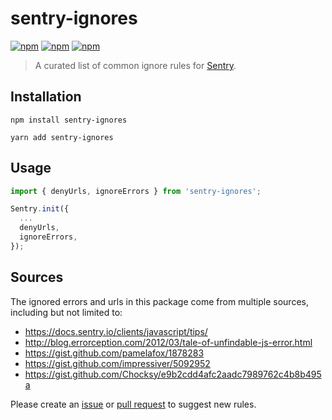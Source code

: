 # sentry-ignores

[![npm](https://img.shields.io/npm/v/sentry-ignores.svg)](https://www.npmjs.com/package/sentry-ignores)
[![npm](https://img.shields.io/npm/types/sentry-ignores.svg)](https://www.npmjs.com/package/sentry-ignores)
[![npm](https://img.shields.io/npm/l/sentry-ignores.svg)](https://www.npmjs.com/package/sentry-ignores)

> A curated list of common ignore rules for [Sentry](https://docs.sentry.io/platforms/javascript/).


## Installation

```
npm install sentry-ignores
```

```
yarn add sentry-ignores
```


## Usage

```js
import { denyUrls, ignoreErrors } from 'sentry-ignores';

Sentry.init({
  ...
  denyUrls,
  ignoreErrors,
});
```


## Sources

The ignored errors and urls in this package come from multiple sources, including but not limited to:

 - https://docs.sentry.io/clients/javascript/tips/
 - http://blog.errorception.com/2012/03/tale-of-unfindable-js-error.html
 - https://gist.github.com/pamelafox/1878283
 - https://gist.github.com/impressiver/5092952
 - https://gist.github.com/Chocksy/e9b2cdd4afc2aadc7989762c4b8b495a

Please create an [issue](https://github.com/fdev/sentry-ignores/issues/new) or [pull request](https://github.com/fdev/sentry-ignores/pulls) to suggest new rules.
